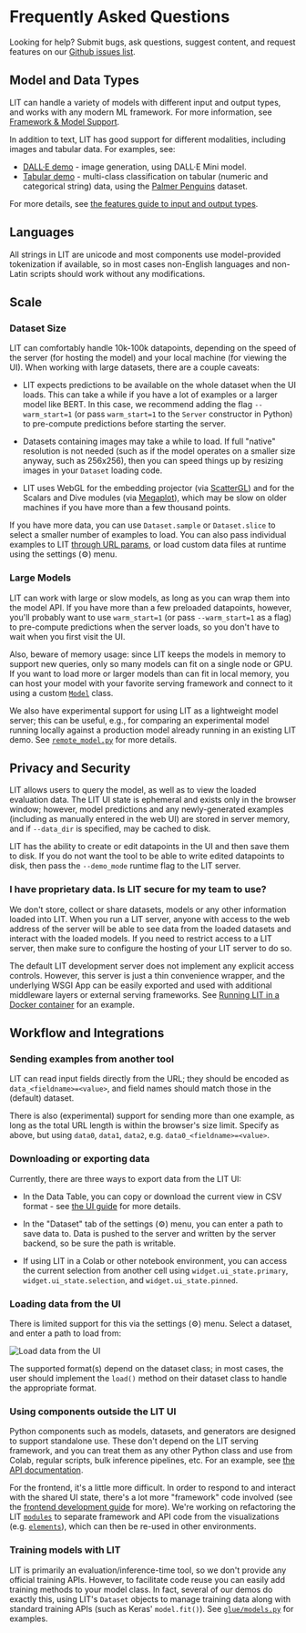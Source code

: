 # Frequently Asked Questions

<!--* freshness: { owner: 'lit-dev' reviewed: '2024-06-03' } *-->

<!-- [TOC] placeholder - DO NOT REMOVE -->

Looking for help? Submit bugs, ask questions, suggest content, and request
features on our
[Github issues list](https://github.com/pair-code/lit/issues/).

## Model and Data Types

LIT can handle a variety of models with different input and output types, and
works with any modern ML framework. For more information, see
[Framework & Model Support](components.md#framework-and-model-support).

In addition to text, LIT has good support for different modalities, including
images and tabular data. For examples, see:

*   [DALL·E demo](google3/third_party/py/lit_nlp/examples/dalle/) - image
    generation, using DALL·E Mini model.
*   [Tabular demo](https://github.com/PAIR-code/lit/blob/main/lit_nlp/examples/penguin/demo.py) -
    multi-class classification on tabular (numeric and categorical string) data,
    using the
    [Palmer Penguins](https://www.tensorflow.org/datasets/catalog/penguins)
    dataset.

For more details, see
[the features guide to input and output types](api.md#type-system).

## Languages

All strings in LIT are unicode and most components use model-provided
tokenization if available, so in most cases non-English languages and non-Latin
scripts should work without any modifications.

## Scale

### Dataset Size

LIT can comfortably handle 10k-100k datapoints, depending on the speed of the
server (for hosting the model) and your local machine (for viewing the UI). When
working with large datasets, there are a couple caveats:

*   LIT expects predictions to be available on the whole dataset when the UI
    loads. This can take a while if you have a lot of examples or a larger model
    like BERT. In this case, we recommend adding the flag `--warm_start=1` (or
    pass `warm_start=1` to the `Server` constructor in Python) to pre-compute
    predictions before starting the server.

*   Datasets containing images may take a while to load. If full "native"
    resolution is not needed (such as if the model operates on a smaller size
    anyway, such as 256x256), then you can speed things up by resizing images in
    your `Dataset` loading code.

*   LIT uses WebGL for the embedding projector (via
    [ScatterGL](https://github.com/PAIR-code/scatter-gl)) and for the Scalars
    and Dive modules (via [Megaplot](https://github.com/PAIR-code/megaplot)),
    which may be slow on older machines if you have more than a few thousand
    points.

If you have more data, you can use `Dataset.sample` or `Dataset.slice` to select
a smaller number of examples to load. You can also pass individual examples to
LIT [through URL params](#sending-examples-from-another-tool), or load custom
data files at runtime using the settings (⚙️) menu.

### Large Models

LIT can work with large or slow models, as long as you can wrap them into the
model API. If you have more than a few preloaded datapoints, however, you'll
probably want to use `warm_start=1` (or pass `--warm_start=1` as a flag) to
pre-compute predictions when the server loads, so you don't have to wait when
you first visit the UI.

Also, beware of memory usage: since LIT keeps the models in memory to support
new queries, only so many models can fit on a single node or GPU. If you want to
load more or larger models than can fit in local memory, you can host your model
with your favorite serving framework and connect to it using a custom
[`Model`](api.md#models) class.

We also have experimental support for using LIT as a lightweight model server;
this can be useful, e.g., for comparing an experimental model running locally
against a production model already running in an existing LIT demo. See
[`remote_model.py`](https://github.com/PAIR-code/lit/blob/main/lit_nlp/components/remote_model.py)
for more details.

## Privacy and Security

LIT allows users to query the model, as well as to view the loaded evaluation
data. The LIT UI state is ephemeral and exists only in the browser window;
however, model predictions and any newly-generated examples (including as
manually entered in the web UI) are stored in server memory, and if `--data_dir`
is specified, may be cached to disk.

LIT has the ability to create or edit datapoints in the UI and then save them to
disk. If you do not want the tool to be able to write edited datapoints to disk,
then pass the `--demo_mode` runtime flag to the LIT server.

### I have proprietary data. Is LIT secure for my team to use?

We don't store, collect or share datasets, models or any other information
loaded into LIT. When you run a LIT server, anyone with access to the web
address of the server will be able to see data from the loaded datasets and
interact with the loaded models. If you need to restrict access to a LIT
server, then make sure to configure the hosting of your LIT server to do so.

The default LIT development server does not implement any explicit access
controls. However, this server is just a thin convenience wrapper, and the
underlying WSGI App can be easily exported and used with additional middleware
layers or external serving frameworks. See
[Running LIT in a Docker container](./docker.md) for an example.

## Workflow and Integrations

### Sending examples from another tool

LIT can read input fields directly from the URL; they should be encoded as
`data_<fieldname>=<value>`, and field names should match those in the (default)
dataset.

There is also (experimental) support for sending more than one example, as long
as the total URL length is within the browser's size limit. Specify as above,
but using `data0`, `data1`, `data2`, e.g. `data0_<fieldname>=<value>`.

### Downloading or exporting data

Currently, there are three ways to export data from the LIT UI:

-   In the Data Table, you can copy or download the current view in CSV format -
    see [the UI guide](./ui_guide.md#data-table) for more details.
-   In the "Dataset" tab of the settings (⚙️) menu, you can enter a path to save
    data to. Data is pushed to the server and written by the server backend, so
    be sure the path is writable.

-   If using LIT in a Colab or other notebook environment, you can access the
    current selection from another cell using `widget.ui_state.primary`,
    `widget.ui_state.selection`, and `widget.ui_state.pinned`.

### Loading data from the UI

There is limited support for this via the settings (⚙️) menu. Select a dataset,
and enter a path to load from:

![Load data from the UI](./images/lit-load-data.png)

The supported format(s) depend on the dataset class; in most cases, the user
should implement the `load()` method on their dataset class to handle the
appropriate format.

### Using components outside the LIT UI

Python components such as models, datasets, and generators are designed to
support standalone use. These don't depend on the LIT serving framework, and you
can treat them as any other Python class and use from Colab, regular scripts,
bulk inference pipelines, etc. For an example, see
[the API documentation](./api.md#using-lit-components-outside-of-lit).

For the frontend, it's a little more difficult. In order to respond to and
interact with the shared UI state, there's a lot more "framework" code involved
(see the [frontend development guide](./frontend_development.md) for more).
We're working on refactoring the LIT
[`modules`](https://github.com/PAIR-code/lit/blob/main/lit_nlp/client/modules) to separate
framework and API code from the visualizations (e.g.
[`elements`](https://github.com/PAIR-code/lit/blob/main/lit_nlp/client/elements)), which can
then be re-used in other environments.

### Training models with LIT

LIT is primarily an evaluation/inference-time tool, so we don't provide any
official training APIs. However, to facilitate code reuse you can easily add
training methods to your model class. In fact, several of our demos do exactly
this, using LIT's `Dataset` objects to manage training data along with standard
training APIs (such as Keras' `model.fit()`). See
[`glue/models.py`](https://github.com/PAIR-code/lit/blob/main/lit_nlp/examples/glue/models.py)
for examples.
